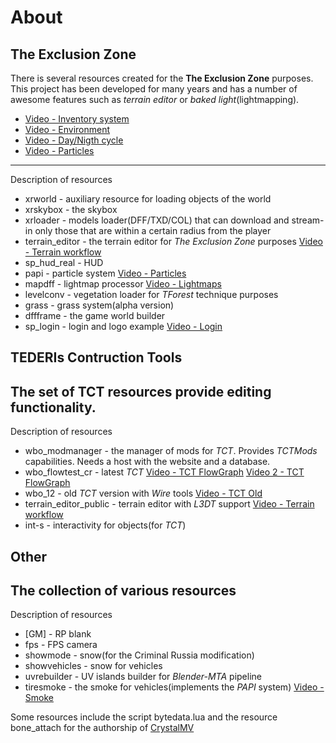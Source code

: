 # About

## The Exclusion Zone
There is several resources created for the **The Exclusion Zone** purposes. This project has been developed for many years and has a number of awesome features such as *terrain editor* or *baked light*(lightmapping). 
* [Video - Inventory system](https://youtu.be/_6bTlzFmwms)
* [Video - Environment](https://youtu.be/2ZvxHZpViok)
* [Video - Day/Nigth cycle](https://youtu.be/rV_DFnYM0nU)
* [Video - Particles](https://youtu.be/BXCwFZMxHo4)
---
Description of resources
* xrworld - auxiliary resource for loading objects of the world
* xrskybox - the skybox
* xrloader - models loader(DFF/TXD/COL) that can download and stream-in only those that are within a certain radius from the player
* terrain_editor - the terrain editor for *The Exclusion Zone* purposes
    [Video - Terrain workflow](https://youtu.be/PQZH5l2trTY)
* sp_hud_real - HUD
* papi - particle system
    [Video - Particles](https://youtu.be/BXCwFZMxHo4)
* mapdff - lightmap processor
    [Video - Lightmaps](https://youtu.be/Fd3gWajlXzY)
* levelconv - vegetation loader for *TForest* technique purposes
* grass - grass system(alpha version)
* dffframe - the game world builder
* sp_login - login and logo example [Video - Login](https://youtu.be/L9U7x2BCH8Q)

## TEDERIs Contruction Tools
The set of TCT resources provide editing functionality.
---
Description of resources
* wbo_modmanager - the manager of mods for *TCT*. Provides *TCTMods* capabilities. Needs a host with the website and a database.
* wbo_flowtest_cr - latest *TCT*
    [Video - TCT FlowGraph](https://youtu.be/ySbL7a9U-Vo) [Video 2 - TCT FlowGraph](https://youtu.be/rI2U-dQK_X4)
* wbo_12 - old *TCT* version with *Wire* tools
    [Video - TCT Old](https://youtu.be/UeWaSrVwfBs)
* terrain_editor_public - terrain editor with *L3DT* support
    [Video - Terrain workflow](https://youtu.be/PQZH5l2trTY)
* int-s - interactivity for objects(for *TCT*)

## Other
The collection of various resources
---
Description of resources
* [GM] - RP blank
* fps - FPS camera
* showmode - snow(for the Criminal Russia modification)
* showvehicles - snow for vehicles
* uvrebuilder - UV islands builder for *Blender-MTA* pipeline
* tiresmoke - the smoke for vehicles(implements the *PAPI* system)
    [Video - Smoke](https://youtu.be/GBThLwbcxqw)
	
	

Some resources include the script bytedata.lua and the resource bone_attach for the authorship of [CrystalMV](http://crystalmv.net84.net/)
